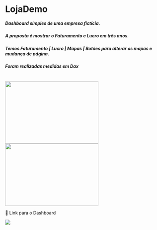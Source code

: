# LojaDemo

##### Dashboard simples de uma empresa fictícia.
##### A proposta é mostrar o Faturamento e Lucro em três anos.
##### Temos Faturamento | Lucro | Mapas | Botões para alterar os mapas e mudança de página.
##### Foram realizadas medidas em Dax


<div style="display: inline_block"><br>
 <img align"center"  height="200" width="300" src="https://uploaddeimagens.com.br/images/004/366/270/full/Cap1.JPG?1677252047">
 <img align"center"  height="200" width="300" src="https://uploaddeimagens.com.br/images/004/366/272/full/Cap2.JPG?1677252101">

 
 

</div>




🔗 Link para o Dashboard
<div>
 <a href="https://app.powerbi.com/view?r=eyJrIjoiNDFmYjcyNTctNzU4NC00Yzg2LWI5M2QtY2UwYTAxNGYwMGY5IiwidCI6IjQyYjFjMWEyLTE0NjItNDNkMy04OTExLTZkYzQ5N2I1YjUwMyJ9" target="_blank"><img src="https://i.ibb.co/jR4n2bm/icons8-power-bi-48.png" target="_blank"></a>
</div>
